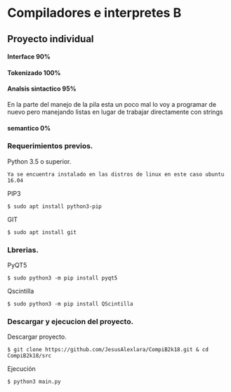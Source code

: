 # Compiladores e interpretes B
## Proyecto individual

#### Interface 90%
#### Tokenizado 100%

#### Analsis sintactico 95% 
En la parte del manejo de la pila esta un poco mal lo voy a programar de nuevo pero manejando listas en lugar de trabajar directamente con strings
#### semantico 0%

### Requerimientos previos.
Python 3.5 o superior.
```
Ya se encuentra instalado en las distros de linux en este caso ubuntu 16.04
```
PIP3
```
$ sudo apt install python3-pip
```
GIT
```
$ sudo apt install git
```
### Lbrerias.
PyQT5
```
$ sudo python3 -m pip install pyqt5
```
Qscintilla
```
$ sudo python3 -m pip install QScintilla
```

### Descargar y ejecucion del proyecto.
Descargar proyecto.
```
$ git clone https://github.com/JesusAlexlara/CompiB2k18.git & cd CompiB2k18/src
```
Ejecución
```
$ python3 main.py
```
